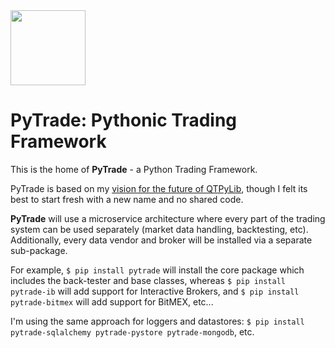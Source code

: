 <img src="https://combinatronics.com/ranaroussi/pytrade/master/logo.svg" height="120">

# PyTrade: Pythonic Trading Framework

This is the home of **PyTrade** - a Python Trading Framework.

PyTrade is based on my [vision for the future of QTPyLib](https://aroussi.com/post/the-future-of-qtpylib), though I felt its best to start fresh with a new name and no shared code.

**PyTrade** will use a microservice architecture where every part of the trading system can be used separately
(market data handling, backtesting, etc). Additionally, every data vendor and broker will be installed via a separate sub-package.

For example, ``$ pip install pytrade`` will install the core package which includes the back-tester and base classes,
whereas ``$ pip install pytrade-ib`` will add support for Interactive Brokers, and ``$ pip install pytrade-bitmex`` will add support for BitMEX, etc...

I'm using the same approach for loggers and datastores: ``$ pip install pytrade-sqlalchemy pytrade-pystore pytrade-mongodb``, etc.
